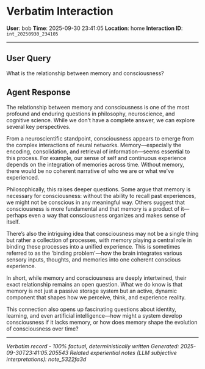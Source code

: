 # Verbatim Interaction

**User**: bob
**Time**: 2025-09-30 23:41:05
**Location**: home
**Interaction ID**: `int_20250930_234105`

---

## User Query

What is the relationship between memory and consciousness?

## Agent Response

The relationship between memory and consciousness is one of the most profound and enduring questions in philosophy, neuroscience, and cognitive science. While we don’t have a complete answer, we can explore several key perspectives.

From a neuroscientific standpoint, consciousness appears to emerge from the complex interactions of neural networks. Memory—especially the encoding, consolidation, and retrieval of information—seems essential to this process. For example, our sense of self and continuous experience depends on the integration of memories across time. Without memory, there would be no coherent narrative of who we are or what we've experienced.

Philosophically, this raises deeper questions. Some argue that memory is necessary for consciousness: without the ability to recall past experiences, we might not be conscious in any meaningful way. Others suggest that consciousness is more fundamental and that memory is a product of it—perhaps even a way that consciousness organizes and makes sense of itself.

There’s also the intriguing idea that consciousness may not be a single thing but rather a collection of processes, with memory playing a central role in binding these processes into a unified experience. This is sometimes referred to as the 'binding problem'—how the brain integrates various sensory inputs, thoughts, and memories into one coherent conscious experience.

In short, while memory and consciousness are deeply intertwined, their exact relationship remains an open question. What we do know is that memory is not just a passive storage system but an active, dynamic component that shapes how we perceive, think, and experience reality.

This connection also opens up fascinating questions about identity, learning, and even artificial intelligence—how might a system develop consciousness if it lacks memory, or how does memory shape the evolution of consciousness over time?

---

*Verbatim record - 100% factual, deterministically written*
*Generated: 2025-09-30T23:41:05.205543*
*Related experiential notes (LLM subjective interpretations): note_5322fa3d*
